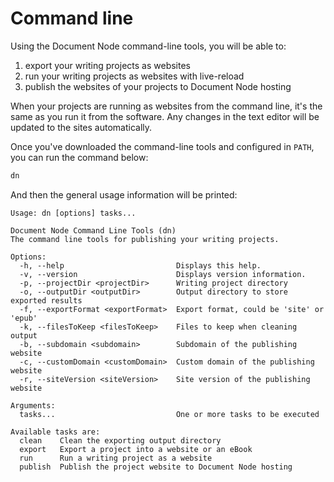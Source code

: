 ﻿# Command line

Using the Document Node command-line tools, you will be able to:

1. export your writing projects as websites
1. run your writing projects as websites with live-reload
1. publish the websites of your projects to Document Node hosting

When your projects are running as websites from the command line, it's the same as you run it from the software. Any changes in the text editor will be updated to the sites automatically.

Once you've downloaded the command-line tools and configured in `PATH`, you can run the command below:

```Bash
dn
```

And then the general usage information will be printed:

```
Usage: dn [options] tasks...

Document Node Command Line Tools (dn)
The command line tools for publishing your writing projects.

Options:
  -h, --help                         Displays this help.
  -v, --version                      Displays version information.
  -p, --projectDir <projectDir>      Writing project directory
  -o, --outputDir <outputDir>        Output directory to store exported results
  -f, --exportFormat <exportFormat>  Export format, could be 'site' or 'epub'
  -k, --filesToKeep <filesToKeep>    Files to keep when cleaning output
  -b, --subdomain <subdomain>        Subdomain of the publishing website
  -c, --customDomain <customDomain>  Custom domain of the publishing website
  -r, --siteVersion <siteVersion>    Site version of the publishing website

Arguments:
  tasks...                           One or more tasks to be executed

Available tasks are:
  clean    Clean the exporting output directory
  export   Export a project into a website or an eBook
  run      Run a writing project as a website
  publish  Publish the project website to Document Node hosting
```